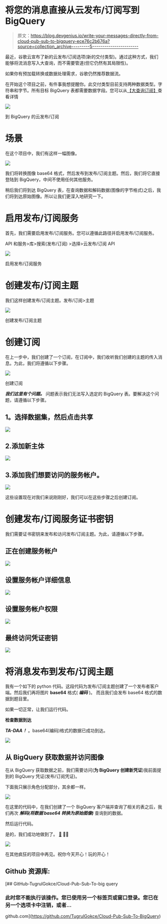 # 将您的消息直接从云发布/订阅写到 BigQuery

> 原文：<https://blog.devgenius.io/write-your-messages-directly-from-cloud-pub-sub-to-bigquery-ece76c2b676a?source=collection_archive---------5----------------------->

最近，谷歌云宣布了新的云发布/订阅选项(新的交付类型)。通过这种方式，我们能够将流消息写入大查询，而不需要管道(但它仍然有其局限性)。

如果你有预加载转换或数据处理需求，谷歌仍然推荐数据流。

在开始这个项目之前，有件事我想提醒你。此交付类型目前支持两种数据类型。字符串和字节。所有目标 BigQuery 表都需要数据字段。您可以从[【大查询订阅】](https://cloud.google.com/pubsub/docs/bigquery)查看详情

![](img/9f4a7b0c8c052a1c4b0b49f1519daac5.png)

到 BigQuery 的云发布/订阅

# **场景**

在这个项目中，我们有这样一幅图像。

![](img/166e9449e60c8dfc44455474bf425e8b.png)

我们将转换图像 base64 格式，然后发布到发布/订阅主题。然后，我们将它直接登陆到 BigQuery，中间不使用任何其他服务。

稍后我们将到达 BigQuery 表，在查询数据和解码数据(图像的字节格式)之后，我们将到达原始图像。所以让我们更深入地研究一下。

# 启用发布/订阅服务

首先，我们需要启用发布/订阅服务。您可以遵循此路径并启用发布/订阅服务。

API 和服务>库>搜索(发布/订阅) >选择>云发布/订阅 API

![](img/e6fe23a946cfd1a0cfb3196be6a62771.png)

启用发布/订阅服务

# 创建发布/订阅主题

我们这样创建发布/订阅主题。发布/订阅>主题

![](img/0927e80da1b22d7225a678e4b85452f3.png)

创建发布/订阅主题

# 创建订阅

在上一步中，我们创建了一个订阅，在订阅中，我们收听我们创建的主题的传入消息。为此，我们将遵循以下步骤。

![](img/3dc3fd702365dd906ca61511016183c3.png)

创建订阅

***我们这里有个问题。*** 问题表示我们无法写入选定的 BigQuery 表。要解决这个问题，请遵循以下步骤。

## **1。选择数据集，然后点击共享**

![](img/a7538cba182b34c5ec361972cd245795.png)

## 2.添加新主体

![](img/29c6d9068d2cb0139fd6d8a99c2b2001.png)

## 3.添加我们想要访问的服务帐户。

![](img/17a57c6286c18fd054b123d96f538f2e.png)

这些设置现在对我们来说刚刚好，我们可以在这些步骤之后创建订阅。

# **创建发布/订阅服务证书密钥**

我们需要证书密钥来发布和访问发布/订阅主题。为此，请遵循以下步骤。

## 正在创建服务帐户

![](img/cfda9cbe0602958eb18b2dcb54fa24ff.png)

## 设置服务帐户详细信息

![](img/3432cbcb2d22461fd01116ea6f69f309.png)

## 设置服务帐户权限

![](img/caaa94881c1443e3246eeedd945b98e1.png)

## 最终访问凭证密钥

![](img/e330c05bed8effc181154b1f2aa5f8c5.png)

# 将消息发布到发布/订阅主题

我有一个如下的 python 代码。这段代码为发布/订阅主题创建了一个发布者客户端。然后我们再将图片 **base64** 格式( ***编码*** )。
而且我们会发布 base64 格式的数据到题目里。

如果一切正常，让我们运行代码。

**检查数据到达**

***TA-DAA！*** 。base64(编码)格式的数据已成功到达。

![](img/310d7575621a464e7eb3dfbbbbebed95.png)

## 从 BigQuery 获取数据并访问图像

在从 BigQuery 获取数据之前，我们需要访问(**为 BigQuery 创建新凭证**)我前面提到的 BigQuery 凭证(发布/订阅凭证)。

下面我只展示角色分配部分，其余都一样。

![](img/252be7b7c023d6952f19356c49ceadde.png)

在这里的代码中，在我们创建了一个 BigQuery 客户端并查询了相关的表之后，我们再次 ***解码(将数据 base64 转换为原始图像)*** 查询到的数据。

然后运行代码。

是的，我们成功地做到了。 [🥳](https://emojipedia.org/partying-face/) 🎉🎈

![](img/0c79360c84ef0ebaa1349adcfa2a5b5a.png)

在其他疯狂的项目中再见。祝你今天开心！玩的开心！

## Github 资源库:

[](https://github.com/TugrulGokce/Cloud-Pub-Sub-To-BigQuery) [## GitHub-TugrulGokce/Cloud-Pub-Sub-To-big query

### 此时您不能执行该操作。您已使用另一个标签页或窗口登录。您已在另一个选项卡中注销，或者…

github.com](https://github.com/TugrulGokce/Cloud-Pub-Sub-To-BigQuery)